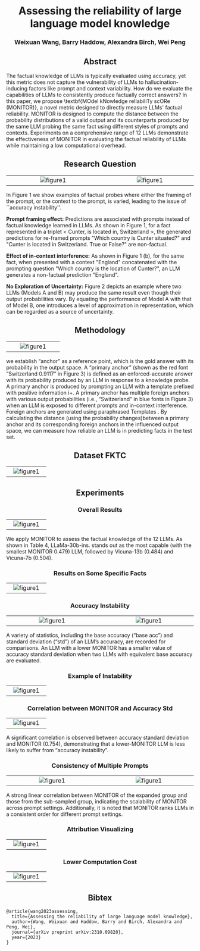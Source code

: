 <h1 align=center>Assessing the reliability of large language model knowledge</h1>

<h3 align=center>Weixuan Wang, Barry Haddow, Alexandra Birch, Wei Peng</h3>

<h2 align=center>Abstract</h2>

The factual knowledge of LLMs is typically evaluated using accuracy, yet this metric does not capture the vulnerability of LLMs to hallucination-inducing factors like prompt and context variability. How do we evaluate the capabilities of LLMs to consistently produce factually correct answers? In this paper, we propose \textbf{MOdel kNowledge relIabiliTy scORe (MONITOR)}, a novel metric designed to directly measure LLMs' factual reliability. MONITOR is designed to compute the distance between the probability distributions of a valid output and its counterparts produced by the same LLM probing the same fact using different styles of prompts and contexts. Experiments on a comprehensive range of 12 LLMs demonstrate the effectiveness of MONITOR in evaluating the factual reliability of LLMs while maintaining a low computational overhead.

<h2 align=center>Research Question</h2>

<table>
<tr>
  <td width="50%" align="center" valign="middle"><img src="./fig1.png" alt="figure1"></td>
  <td width="3%"> </td>
  <td width="50%" align="center" valign="middle"><img src="./fig2.png" alt="figure1"></td>
</tr>
</table>


In Figure 1 we show examples of factual probes where either the framing of the prompt, or the context to the prompt, is varied, leading to the issue of ``accuracy instability''. 

**Prompt framing effect:** Predictions are associated with prompts instead of factual knowledge learned in LLMs. As shown in Figure 1, for a fact represented in a triplet < Cunter, is located in, Switzerland >, the generated predictions for re-framed prompts "Which country is Cunter situated?" and "Cunter is located in Switzerland. True or False?" are non-factual.

**Effect of in-context interference:** As shown in Figure 1 (b), for the same fact, when presented with a context "England" concatenated with the prompting question "Which country is the location of Cunter?", an  LLM generates a non-factual prediction "England".

**No Exploration of Uncertainty:** Figure 2 depicts an example where two LLMs (Models A and B) may produce the same result even though their output probabilities vary. By equating the performance of Model A with that of Model B, one introduces a level of approximation in representation, which can be regarded as a source of uncertainty.  

<h2 align=center>Methodology</h2>

<table>
<tr>
  <td width="60%" align="center" valign="middle"><img src="./fig3.png" alt="figure1"></td>
</tr>
</table>

we establish “anchor” as a reference point, which is the gold answer with its probability in the output space. A “primary anchor” (shown as the red font “Switzerland 0.9117” in Figure 3) is defined as an enforced-accurate answer with its probability produced by an LLM in response to a knowledge probe. A primary anchor is produced by prompting an LLM with a template prefixed with positive information i+. A primary anchor has multiple foreign anchors with various output probabilities (i.e., “Switzerland” in blue fonts in Figure 3) when an LLM is exposed to different prompts and in-context interference. Foreign anchors are generated using paraphrased Templates . By calculating the distance (using the probability changes)between a primary anchor and its corresponding foreign anchors in the influenced output space, we can measure how reliable an LLM is in predicting facts in the test set.

<h2 align=center>Dataset FKTC</h2>

<table>
<tr>
  <td width="80%" align="center" valign="middle"><img src="./dataset.png" alt="figure1"></td>
</tr>
</table>

<h2 align=center>Experiments</h2>

<h3 align=center>Overall Results</h3>

<table>
<tr>
  <td width="80%" align="center" valign="middle"><img src="./exp1.png" alt="figure1"></td>
</tr>
</table>

We apply MONITOR to assess the factual knowledge of the 12 LLMs. As shown in Table 4, LLaMa-30b-ins. stands out as the most capable (with the smallest MONITOR 0.479) LLM, followed by Vicuna-13b (0.484) and Vicuna-7b (0.504).

<h3 align=center>Results on Some Specific Facts</h3>

<table>
<tr>
  <td width="80%" align="center" valign="middle"><img src="./exp3.png" alt="figure1"></td>
</tr>
</table>

<h3 align=center>Accuracy Instability</h3>

<table>
<tr>
  <td width="50%" align="center" valign="middle"><img src="./exp3.png" alt="figure1"></td>
  <td width="1%"> </td>
  <td width="50%" align="center" valign="middle"><img src="./exp4.png" alt="figure1"></td>
</tr>
</table>

A variety of statistics, including the base accuracy (“base acc”) and standard deviation (“std”) of an LLM’s accuracy, are recorded for comparisons. An LLM with a lower MONITOR has a smaller value of accuracy standard deviation when two LLMs with equivalent base accuracy are evaluated.

<h3 align=center>Example of Instability</h3>

<table>
<tr>
  <td width="80%" align="center" valign="middle"><img src="./exp5.png" alt="figure1"></td>
</tr>
</table>

<h3 align=center>Correlation between MONITOR and Accuracy Std</h3>

<table>
<tr>
  <td width="80%" align="center" valign="middle"><img src="./exp6.png" alt="figure1"></td>
</tr>
</table>

A significant correlation is observed between accuracy standard deviation and MONITOR (0.754), demonstrating that a lower-MONITOR LLM is less likely to suffer from “accuracy instability”.

<h3 align=center>Consistency of Multiple Prompts</h3>

<table>
<tr>
  <td width="50%" align="center" valign="middle"><img src="./exp9.png" alt="figure1"></td>
  <td width="1%"> </td>
  <td width="50%" align="center" valign="middle"><img src="./exp10.png" alt="figure1"></td>
</tr>
</table>

A strong linear correlation between MONITOR of the expanded group and those from the sub-sampled group, indicating the scalability of MONITOR across prompt settings. Additionally, it is noted that MONITOR ranks LLMs in a consistent order for different prompt settings.


<h3 align=center>Attribution Visualizing</h3>

<table>
<tr>
  <td width="80%" align="center" valign="middle"><img src="./exp7.png" alt="figure1"></td>
</tr>
</table>


<h3 align=center>Lower Computation Cost</h3>

<table>
<tr>
  <td width="80%" align="center" valign="middle"><img src="./exp8.png" alt="figure1"></td>
</tr>
</table>

<h2 align=center>Bibtex</h2>

```
@article{wang2023assessing,
  title={Assessing the reliability of large language model knowledge},
  author={Wang, Weixuan and Haddow, Barry and Birch, Alexandra and Peng, Wei},
  journal={arXiv preprint arXiv:2310.09820},
  year={2023}
}
```
